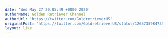 ```yaml
---
date: 'Wed May 27 20:05:49 +0000 2020'
authorName: Golden Retriever Channel
authorUrl: 'https://twitter.com/GoldretrieverUS'
originalPost: 'https://twitter.com/GoldretrieverUS/status/1265735984735453186'
layout: like
---
```

